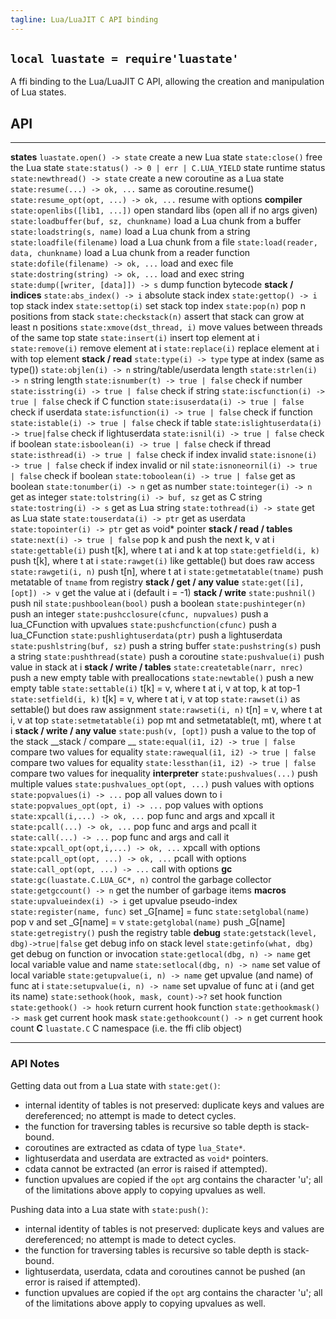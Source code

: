 ```yaml
---
tagline: Lua/LuaJIT C API binding
---
```


## `local luastate = require'luastate'`

A ffi binding to the Lua/LuaJIT C API, allowing the creation and manipulation
of Lua states.

## API

----------------------------------------- --------------------------------------
__states__
`luastate.open() -> state`                create a new Lua state
`state:close()`                           free the Lua state
`state:status() -> 0 | err | C.LUA_YIELD` state runtime status
`state:newthread() -> state`              create a new coroutine as a Lua state
`state:resume(...) -> ok, ...`            same as coroutine.resume()
`state:resume_opt(opt, ...) -> ok, ...`   resume with options
__compiler__
`state:openlibs([lib1, ...])`             open standard libs (open all if no args given)
`state:loadbuffer(buf, sz, chunkname)`    load a Lua chunk from a buffer
`state:loadstring(s, name)`               load a Lua chunk from a string
`state:loadfile(filename)`                load a Lua chunk from a file
`state:load(reader, data, chunkname)`     load a Lua chunk from a reader function
`state:dofile(filename) -> ok, ...`       load and exec file
`state:dostring(string) -> ok, ...`       load and exec string
`state:dump([writer, [data]]) -> s`       dump function bytecode
__stack / indices__
`state:abs_index() -> i`                  absolute stack index
`state:gettop() -> i`                     top stack index
`state:settop(i)`                         set stack top index
`state:pop(n)`                            pop n positions from stack
`state:checkstack(n)`                     assert that stack can grow at least n positions
`state:xmove(dst_thread, i)`              move values between threads of the same top state
`state:insert(i)`                         insert top element at i
`state:remove(i)`                         remove element at i
`state:replace(i)`                        replace element at i with top element
__stack / read__
`state:type(i) -> type`                   type at index (same as type())
`state:objlen(i) -> n`                    string/table/userdata length
`state:strlen(i) -> n`                    string length
`state:isnumber(t) -> true | false`       check if number
`state:isstring(i) -> true | false`       check if string
`state:iscfunction(i) -> true | false`    check if C function
`state:isuserdata(i) -> true | false`     check if userdata
`state:isfunction(i) -> true | false`     check if function
`state:istable(i) -> true | false`        check if table
`state:islightuserdata(i) -> true|false`  check if lightuserdata
`state:isnil(i) -> true | false`          check if boolean
`state:isboolean(i) -> true | false`      check if thread
`state:isthread(i) -> true | false`       check if index invalid
`state:isnone(i) -> true | false`         check if index invalid or nil
`state:isnoneornil(i) -> true | false`    check if boolean
`state:toboolean(i) -> true | false`      get as boolean
`state:tonumber(i) -> n`                  get as number
`state:tointeger(i) -> n`                 get as integer
`state:tolstring(i) -> buf, sz`           get as C string
`state:tostring(i) -> s`                  get as Lua string
`state:tothread(i) -> state`              get as Lua state
`state:touserdata(i) -> ptr`              get as userdata
`state:topointer(i) -> ptr`               get as void* pointer
__stack / read / tables__
`state:next(i) -> true | false`           pop k and push the next k, v at i
`state:gettable(i)`                       push t[k], where t at i and k at top
`state:getfield(i, k)`                    push t[k], where t at i
`state:rawget(i)`                         like gettable() but does raw access
`state:rawgeti(i, n)`                     push t[n], where t at i
`state:getmetatable(tname)`               push metatable of `tname` from registry
__stack / get / any value__
`state:get([i], [opt]) -> v`              get the value at i (default i = -1)
__stack / write__
`state:pushnil()`                         push nil
`state:pushboolean(bool)`                 push a boolean
`state:pushinteger(n)`                    push an integer
`state:pushcclosure(cfunc, nupvalues)`    push a lua_CFunction with upvalues
`state:pushcfunction(cfunc)`              push a lua_CFunction
`state:pushlightuserdata(ptr)`            push a lightuserdata
`state:pushlstring(buf, sz)`              push a string buffer
`state:pushstring(s)`                     push a string
`state:pushthread(state)`                 push a coroutine
`state:pushvalue(i)`                      push value in stack at i
__stack / write / tables__
`state:createtable(narr, nrec)`           push a new empty table with preallocations
`state:newtable()`                        push a new empty table
`state:settable(i)`                       t[k] = v, where t at i, v at top, k at top-1
`state:setfield(i, k)`                    t[k] = v, where t at i, v at top
`state:rawset(i)`                         as settable() but does raw assignment
`state:rawseti(i, n)`                     t[n] = v, where t at i, v at top
`state:setmetatable(i)`                   pop mt and setmetatable(t, mt), where t at i
__stack / write / any value__
`state:push(v, [opt])`                    push a value to the top of the stack
__stack / compare __
`state:equal(i1, i2) -> true | false`     compare two values for equality
`state:rawequal(i1, i2) -> true | false`  compare two values for equality
`state:lessthan(i1, i2) -> true | false`  compare two values for inequality
__interpreter__
`state:pushvalues(...)`                   push multiple values
`state:pushvalues_opt(opt, ...)`          push values with options
`state:popvalues(i) -> ...`               pop all values down to i
`state:popvalues_opt(opt, i) -> ...`      pop values with options
`state:xpcall(i,...) -> ok, ...`          pop func and args and xpcall it
`state:pcall(...) -> ok, ...`             pop func and args and pcall it
`state:call(...) -> ...`                  pop func and args and call it
`state:xpcall_opt(opt,i,...) -> ok, ...`  xpcall with options
`state:pcall_opt(opt, ...) -> ok, ...`    pcall with options
`state:call_opt(opt, ...) -> ...`         call with options
__gc__
`state:gc(luastate.C.LUA_GC*, n)`         control the garbage collector
`state:getgccount() -> n`                 get the number of garbage items
__macros__
`state:upvalueindex(i) -> i`              get upvalue pseudo-index
`state:register(name, func)`              set _G[name] = func
`state:setglobal(name)`                   pop v and set _G[name] = v
`state:getglobal(name)`                   push _G[name]
`state:getregistry()`                     push the registry table
__debug__
`state:getstack(level, dbg)->true|false`  get debug info on stack level
`state:getinfo(what, dbg)`                get debug on function or invocation
`state:getlocal(dbg, n) -> name`          get local variable value and name
`state:setlocal(dbg, n) -> name`          set value of local variable
`state:getupvalue(i, n) -> name`          get upvalue (and name) of func at i
`state:setupvalue(i, n) -> name`          set upvalue of func at i (and get its name)
`state:sethook(hook, mask, count)->?`     set hook function
`state:gethook() -> hook`                 return current hook function
`state:gethookmask() -> mask`             get current hook mask
`state:gethookcount() -> n`               get current hook count
__C__
`luastate.C`                              C namespace (i.e. the ffi clib object)
----------------------------------------- --------------------------------------

### API Notes

Getting data out from a Lua state with `state:get()`:

  * internal identity of tables is not preserved: duplicate keys
  and values are dereferenced; no attempt is made to detect cycles.
  * the function for traversing tables is recursive so table depth
  is stack-bound.
  * coroutines are extracted as cdata of type `lua_State*`.
  * lightuserdata and userdata are extracted as `void*` pointers.
  * cdata cannot be extracted (an error is raised if attempted).
  * function upvalues are copied if the `opt` arg contains the character 'u';
  all of the limitations above apply to copying upvalues as well.

Pushing data into a Lua state with `state:push()`:

  * internal identity of tables is not preserved: duplicate keys
  and values are dereferenced; no attempt is made to detect cycles.
  * the function for traversing tables is recursive so table depth
  is stack-bound.
  * lightuserdata, userdata, cdata and coroutines cannot be pushed
  (an error is raised if attempted).
  * function upvalues are copied if the `opt` arg contains the character 'u';
  all of the limitations above apply to copying upvalues as well.


